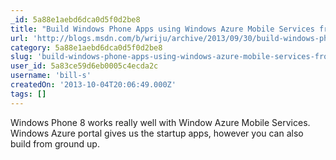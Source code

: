 ```yaml
---
_id: 5a88e1aebd6dca0d5f0d2be8
title: "Build Windows Phone Apps using Windows Azure Mobile Services from Ground Up"
url: 'http://blogs.msdn.com/b/wriju/archive/2013/09/30/build-windows-phone-apps-using-windows-azure-mobile-services-from-ground-up.aspx'
category: 5a88e1aebd6dca0d5f0d2be8
slug: 'build-windows-phone-apps-using-windows-azure-mobile-services-from-ground-up'
user_id: 5a83ce59d6eb0005c4ecda2c
username: 'bill-s'
createdOn: '2013-10-04T20:06:49.000Z'
tags: []
---
```


Windows Phone 8 works really well with Window Azure Mobile Services. Windows Azure portal gives us the startup apps, however you can also build from ground up.

